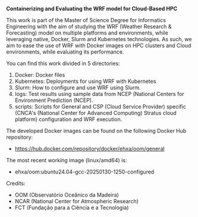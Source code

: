 **Containerizing and Evaluating the WRF model for Cloud-Based HPC**

This work is part of the Master of Science Degree for Informatics Engineering with the aim of studying the WRF (Weather Research & Forecasting) model on multiple platforms and environments, while leveraging native, Docker, Slurm and Kubernetes technologies.
As such, we aim to ease the use of WRF with Docker images on HPC clusters and Cloud environments, while evaluating its performance.

You can find this work divided in 5 directories:
1. Docker: Docker files
2. Kubernetes: Deployments for using WRF with Kubernetes
3. Slurm: How to configure and use WRF using Slurm. 
4. logs: Test results using sample data from NCEP (National Centers for Environment Prediction (NCEP).
5. scripts: Scripts for General and CSP (Cloud Service Provider) specific (CNCA's (National Center for Advanced Computing) Stratus cloud platform) configuration and WRF execution.

The developed Docker images can be found on the following Docker Hub repository: 
- https://hub.docker.com/repository/docker/ehxa/oom/general

The most recent working image (linux/amd64) is: 
- ehxa/oom:ubuntu24.04-gcc-20250130-1250-configured

Credits: 
- OOM (Observatório Oceânico da Madeira)
- NCAR (National Center for Atmospheric Research)
- FCT (Fundação para a Ciência e a Tecnologia)
